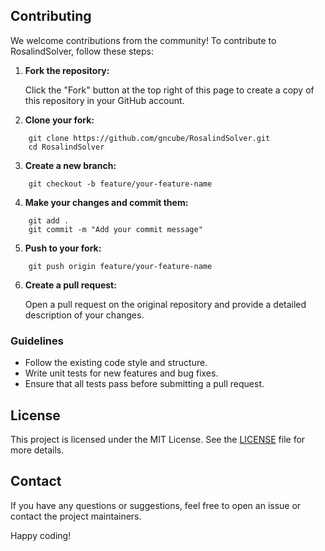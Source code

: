 ## Contributing

We welcome contributions from the community! To contribute to RosalindSolver, follow these steps:

1. **Fork the repository:**

    Click the "Fork" button at the top right of this page to create a copy of this repository in your GitHub account.

2. **Clone your fork:**
```
    git clone https://github.com/gncube/RosalindSolver.git
    cd RosalindSolver
```

3. **Create a new branch:**
```
    git checkout -b feature/your-feature-name
```

4. **Make your changes and commit them:**
```
    git add .
    git commit -m "Add your commit message"
```

5. **Push to your fork:**
```
    git push origin feature/your-feature-name
```

6. **Create a pull request:**

    Open a pull request on the original repository and provide a detailed description of your changes.

### Guidelines

- Follow the existing code style and structure.
- Write unit tests for new features and bug fixes.
- Ensure that all tests pass before submitting a pull request.

## License

This project is licensed under the MIT License. See the [LICENSE](../LICENSE) file for more details.

## Contact

If you have any questions or suggestions, feel free to open an issue or contact the project maintainers.

Happy coding!
